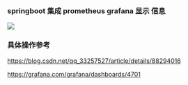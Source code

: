 ### springboot 集成 prometheus grafana 显示 信息

![](https://i.loli.net/2020/09/16/hdjzWsIltKiw9Vn.png)

### 具体操作参考
https://blog.csdn.net/qq_33257527/article/details/88294016

https://grafana.com/grafana/dashboards/4701
